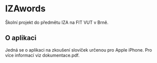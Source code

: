 # IZAwords

Školní projekt do předmětu IZA na FIT VUT v Brně.

## O aplikaci

Jedná se o aplikaci na zkoušení slovíček určenou pro Apple iPhone. Pro více informací viz dokumentace.pdf.
